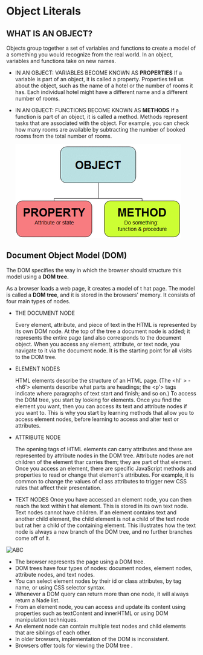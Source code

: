 # Object Literals

## WHAT IS AN OBJECT?

Objects group together a set of variables and functions to create a model of a something you would recognize from the real world. In an object, variables and functions take on new names.

+ IN AN OBJECT: VARIABLES BECOME KNOWN AS **PROPERTIES** If a variable is part of an object, it is called a property. Properties tell us about the object, such as the name of a hotel or the number of rooms it has. Each individual hotel might have a different name and a different number of rooms.

+ IN AN OBJECT: FUNCTIONS BECOME KNOWN AS **METHODS** If a function is part of an object, it is called a method. Methods represent tasks that are associated with the object. For example, you can check how many rooms are available by subtracting the number of booked rooms from the total number of rooms.

  ![object](https://raw.githubusercontent.com/andrejrs/Object-Oriented-PHP/master/images/object.gif)

## Document Object Model (DOM)

The DOM specifies the way in which the browser should structure this model using a **DOM tree.**

As a browser loads a web page, it creates a model of t hat page. The model is called a **DOM tree**, and it is stored in the browsers' memory. It consists of four main types of nodes.

+ THE DOCUMENT NODE

  Every element, attribute, and piece of text in the HTML is represented by its own DOM node. At the top of the tree a document node is added; it represents the entire page (and also corresponds to the document object. When you access any element, attribute, or text node, you navigate to it via the document node. It is the starting point for all visits to the DOM tree.

+ ELEMENT NODES

  HTML elements describe the structure of an HTML page. (The <hl' > -<h6'> elements describe what parts are headings; the <p'> tags indicate where paragraphs of text start and finish; and so on.) To access the DOM tree, you start by looking for elements. Once you find the element you want, then you can access its text and attribute nodes if you want to. This is why you start by learning methods that allow you to access element nodes, before learning to access and alter text or attributes.

+ ATTRIBUTE NODE

  The opening tags of HTML elements can carry attributes and these are represented by attribute nodes in the DOM tree. Attribute nodes are not children of the element thar carries them; they are part of that element. Once you access an element, there are specific JavaScript methods and properties to read or change that element's attributes. For example, it is common to change the values of cl ass attributes to trigger new CSS rules that affect their presentation.

+ TEXT NODES
 Once you have accessed an element node, you can then reach the text within t hat element. This is stored in its own text node. Text nodes cannot have children. If an element contains text and another child element, the child element is not a child of the text node but rat her a child of the containing element.  This illustrates how the text node is always a new branch of the DOM tree, and no further branches come off of it.

![ABC](https://user-images.githubusercontent.com/84705205/121782087-9508da00-cbb0-11eb-83dc-dbb6195ed236.png)

+ The browser represents the page using a DOM tree.
+ DOM trees have four types of nodes: document nodes, element nodes, attribute nodes, and text nodes.
+ You can select element nodes by their id or class attributes, by tag name, or using CSS selector syntax.
+ Whenever a DOM query can return more than one node, it will always return a Nade list.
+ From an element node, you can access and update its content using properties such as textContent and innerHTML or using DOM manipulation techniques.
+ An element node can contain multiple text nodes and child elements that are siblings of each other.
+ In older browsers, implementation of the DOM is inconsistent.
+ Browsers offer tools for viewing the DOM tree .
